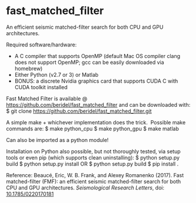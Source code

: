 # fast_matched_filter
An efficient seismic matched-filter search for both CPU and GPU architectures.

Required software/hardware:
- A C compiler that supports OpenMP (default Mac OS compiler clang does not support OpenMP; gcc can be easily downloaded via homebrew)
- Either Python (v2.7 or 3) or Matlab
- BONUS: a discrete Nvidia graphics card that supports CUDA C with CUDA toolkit installed

Fast Matched Filter is available @ https://github.com/beridel/fast_matched_filter
and can be downloaded with:
$ git clone https://github.com/beridel/fast_matched_filter.git

A simple make + whichever implementation does the trick.  Possible make commands are:
$ make python_cpu
$ make python_gpu
$ make matlab

Can also be imported as a python module!

Installation on Python also possible, but not thoroughly tested, via setup tools or even pip (which supports clean uninstalling):
$ python setup.py build
$ python setup.py install
OR
$ python setup.py build
$ pip install .

Reference: Beaucé, Eric, W. B. Frank, and Alexey Romanenko (2017). Fast matched-filter (FMF): an efficient seismic matched-filter search for both CPU and GPU architectures. _Seismological Research Letters_, doi: [10.1785/0220170181](https://doi.org/10.1785/0220170181)
